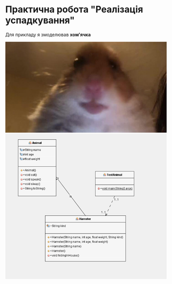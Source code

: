 # Практична робота "Реалізація успадкування"

Для прикладу я змоделював **хом'ячка**

![](https://github.com/ppc-ntu-khpi/35-inheritance-ilr00743/blob/mastr/images/hamster.png)
![](https://github.com/ppc-ntu-khpi/35-inheritance-ilr00743/blob/master/images/UML.png)
